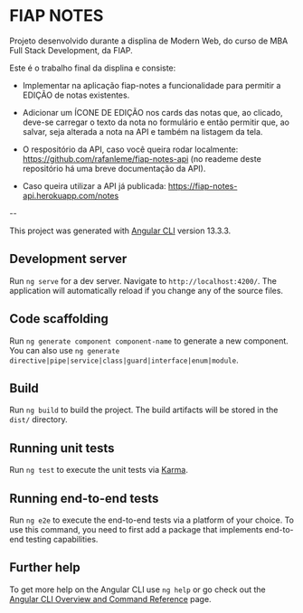 # FIAP NOTES

Projeto desenvolvido durante a displina de Modern Web, do curso de MBA Full Stack Development, da FIAP.

Este é o trabalho final da displina e consiste:

* Implementar na aplicação fiap-notes a funcionalidade para permitir a EDIÇÃO de notas existentes.

* Adicionar um ÍCONE DE EDIÇÃO nos cards das notas que, ao clicado, deve-se carregar o texto da nota no formulário e então permitir que, ao salvar, seja alterada a nota na API e também na listagem da tela.

* O respositório da API, caso você queira rodar localmente: https://github.com/rafanleme/fiap-notes-api (no reademe deste repositório há uma breve documentação da API).

* Caso queira utilizar a API já publicada: https://fiap-notes-api.herokuapp.com/notes

--

This project was generated with [Angular CLI](https://github.com/angular/angular-cli) version 13.3.3.

## Development server

Run `ng serve` for a dev server. Navigate to `http://localhost:4200/`. The application will automatically reload if you change any of the source files.

## Code scaffolding

Run `ng generate component component-name` to generate a new component. You can also use `ng generate directive|pipe|service|class|guard|interface|enum|module`.

## Build

Run `ng build` to build the project. The build artifacts will be stored in the `dist/` directory.

## Running unit tests

Run `ng test` to execute the unit tests via [Karma](https://karma-runner.github.io).

## Running end-to-end tests

Run `ng e2e` to execute the end-to-end tests via a platform of your choice. To use this command, you need to first add a package that implements end-to-end testing capabilities.

## Further help

To get more help on the Angular CLI use `ng help` or go check out the [Angular CLI Overview and Command Reference](https://angular.io/cli) page.